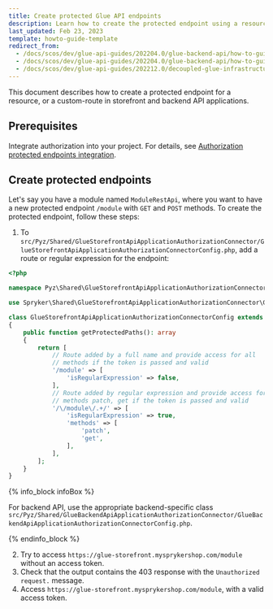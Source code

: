 ```yaml
---
title: Create protected Glue API endpoints
description: Learn how to create the protected endpoint using a resource for the Storefront and backend API applications.
last_updated: Feb 23, 2023
template: howto-guide-template
redirect_from:
  - /docs/scos/dev/glue-api-guides/202204.0/glue-backend-api/how-to-guides/create-protected-endpoints.html
  - /docs/scos/dev/glue-api-guides/202204.0/glue-backend-api/how-to-guides/how-to-create-protected-endpoints.html
  - /docs/scos/dev/glue-api-guides/202212.0/decoupled-glue-infrastructure/how-to-guides/how-to-create-protected-endpoints.html
---
```


This document describes how to create a protected endpoint for a resource, or a custom-route in storefront and backend API applications.

## Prerequisites

Integrate authorization into your project. For details, see [Authorization protected endpoints integration](/docs/scos/dev/migration-concepts/migrate-to-decoupled-glue-infrastructure/decoupled-glue-infrastructure-integrate-the-protected-endpoints-authorization.html).

## Create protected endpoints

Let's say you have a module named `ModuleRestApi`, where you want to have a new protected endpoint `/module` with `GET` and `POST` methods.  To create the protected endpoint, follow these steps:

1. To `src/Pyz/Shared/GlueStorefrontApiApplicationAuthorizationConnector/GlueStorefrontApiApplicationAuthorizationConnectorConfig.php`, add a route or regular expression for the endpoint:

```php
<?php

namespace Pyz\Shared\GlueStorefrontApiApplicationAuthorizationConnector;

use Spryker\Shared\GlueStorefrontApiApplicationAuthorizationConnector\GlueStorefrontApiApplicationAuthorizationConnectorConfig as SprykerGlueStorefrontApiApplicationAuthorizationConnectorConfig;

class GlueStorefrontApiApplicationAuthorizationConnectorConfig extends SprykerGlueStorefrontApiApplicationAuthorizationConnectorConfig
{
    public function getProtectedPaths(): array
    {
        return [
            // Route added by a full name and provide access for all
            // methods if the token is passed and valid
            '/module' => [
                'isRegularExpression' => false,
            ],
            // Route added by regular expression and provide access for
            // methods patch, get if the token is passed and valid
            '/\/module\/.+/' => [
                'isRegularExpression' => true,
                'methods' => [
                    'patch',
                    'get',
                ],
            ],
        ];
    }
}
```

{% info_block infoBox %}

For backend API, use the appropriate backend-specific class `src/Pyz/Shared/GlueBackendApiApplicationAuthorizationConnector/GlueBackendApiApplicationAuthorizationConnectorConfig.php`.

{% endinfo_block %}

2. Try to access `https://glue-storefront.mysprykershop.com/module` without an access token.
3. Check that the output contains the 403 response with the `Unauthorized request.` message.
4. Access `https://glue-storefront.mysprykershop.com/module`, with a valid access token.

